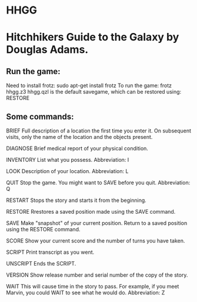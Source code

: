 # HHGG
Hitchhikers Guide to the Galaxy by Douglas Adams.
====================================================

Run the game:
--------------
Need to install frotz: sudo apt-get install frotz
To run the game: frotz hhgg.z3
hhgg.qzl is the default savegame, which can be restored using: RESTORE

Some commands:
----------------
BRIEF
Full description of a location the first time you enter it.
On subsequent visits, only the name of the location and the objects present.

DIAGNOSE
Brief medical report of your physical condition.

INVENTORY
List what you possess.
Abbreviation: I

LOOK
Description of your location.
Abbreviation: L

QUIT
Stop the game.
You might want to SAVE before you quit.
Abbreviation: Q

RESTART
Stops the story and starts it from the beginning.

RESTORE
Rrestores a saved position made using the SAVE command.

SAVE
Make "snapshot" of your current position.
Return to a saved position using the RESTORE command.

SCORE
Show your current score and the number of turns you have taken.

SCRIPT
Print transcript as you went.

UNSCRIPT
Ends the SCRIPT.

VERSION
Show release number and serial number of the copy of the story.

WAIT
This will cause time in the story to pass.
For example, if you meet Marvin, you could WAIT to see what he would do.
Abbreviation: Z
